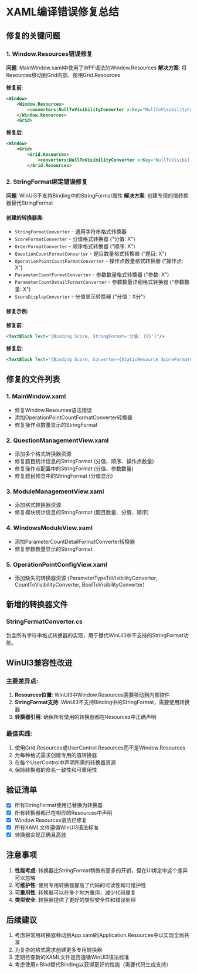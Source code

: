 # XAML编译错误修复总结

## 修复的关键问题

### 1. Window.Resources错误修复
**问题**: MainWindow.xaml中使用了WPF语法的Window.Resources
**解决方案**: 将Resources移动到Grid内部，使用Grid.Resources

**修复前**:
```xml
<Window>
    <Window.Resources>
        <converters:NullToVisibilityConverter x:Key="NullToVisibilityConverter"/>
    </Window.Resources>
    <Grid>
```

**修复后**:
```xml
<Window>
    <Grid>
        <Grid.Resources>
            <converters:NullToVisibilityConverter x:Key="NullToVisibilityConverter"/>
        </Grid.Resources>
```

### 2. StringFormat绑定错误修复
**问题**: WinUI3不支持Binding中的StringFormat属性
**解决方案**: 创建专用的值转换器替代StringFormat

#### 创建的转换器类:
- `StringFormatConverter` - 通用字符串格式转换器
- `ScoreFormatConverter` - 分值格式转换器 ("分值: X")
- `OrderFormatConverter` - 顺序格式转换器 ("顺序: X")
- `QuestionCountFormatConverter` - 题目数量格式转换器 ("题目: X")
- `OperationPointCountFormatConverter` - 操作点数量格式转换器 ("操作点: X")
- `ParameterCountFormatConverter` - 参数数量格式转换器 ("参数: X")
- `ParameterCountDetailFormatConverter` - 参数数量详细格式转换器 ("参数数量: X")
- `ScoreDisplayConverter` - 分值显示转换器 ("分值：X分")

#### 修复示例:
**修复前**:
```xml
<TextBlock Text="{Binding Score, StringFormat='分值: {0}'}"/>
```

**修复后**:
```xml
<TextBlock Text="{Binding Score, Converter={StaticResource ScoreFormatConverter}}"/>
```

## 修复的文件列表

### 1. MainWindow.xaml
- 修复Window.Resources语法错误
- 添加OperationPointCountFormatConverter转换器
- 修复操作点数量显示的StringFormat

### 2. QuestionManagementView.xaml
- 添加多个格式转换器资源
- 修复题目统计信息的StringFormat (分值、顺序、操作点数量)
- 修复操作点配置中的StringFormat (分值、参数数量)
- 修复题目预览中的StringFormat (分值显示)

### 3. ModuleManagementView.xaml
- 添加格式转换器资源
- 修复模块统计信息的StringFormat (题目数量、分值、顺序)

### 4. WindowsModuleView.xaml
- 添加ParameterCountDetailFormatConverter转换器
- 修复参数数量显示的StringFormat

### 5. OperationPointConfigView.xaml
- 添加缺失的转换器资源 (ParameterTypeToVisibilityConverter, CountToVisibilityConverter, BoolToVisibilityConverter)

## 新增的转换器文件

### StringFormatConverter.cs
包含所有字符串格式转换器的实现，用于替代WinUI3中不支持的StringFormat功能。

## WinUI3兼容性改进

### 主要差异点:
1. **Resources位置**: WinUI3中Window.Resources需要移动到内部控件
2. **StringFormat支持**: WinUI3不支持Binding中的StringFormat，需要使用转换器
3. **转换器引用**: 确保所有使用的转换器都在Resources中正确声明

### 最佳实践:
1. 使用Grid.Resources或UserControl.Resources而不是Window.Resources
2. 为每种格式需求创建专用的值转换器
3. 在每个UserControl中声明所需的转换器资源
4. 保持转换器的命名一致性和可重用性

## 验证清单

- [x] 所有StringFormat使用已替换为转换器
- [x] 所有转换器都已在相应的Resources中声明
- [x] Window.Resources语法已修复
- [x] 所有XAML文件遵循WinUI3语法标准
- [x] 转换器实现正确且高效

## 注意事项

1. **性能考虑**: 转换器比StringFormat稍微有更多的开销，但在UI绑定中这个差异可以忽略
2. **可维护性**: 使用专用转换器提高了代码的可读性和可维护性
3. **可重用性**: 转换器可以在多个地方重用，减少代码重复
4. **类型安全**: 转换器提供了更好的类型安全性和错误处理

## 后续建议

1. 考虑将常用转换器移动到App.xaml的Application.Resources中以实现全局共享
2. 为复杂的格式需求创建更多专用转换器
3. 定期检查新的XAML文件是否遵循WinUI3语法标准
4. 考虑使用x:Bind替代Binding以获得更好的性能（需要代码生成支持）

